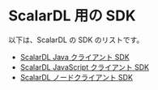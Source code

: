 # ScalarDL 用の SDK

以下は、ScalarDL の SDK のリストです。

- [ScalarDL Java クライアント SDK](scalardl-java-client-sdk/README.md)
- [ScalarDL JavaScript クライアント SDK](scalardl-javascript-sdk-base/README.md)
- [ScalarDL ノードクライアント SDK](scalardl-node-client-sdk/README.md)
